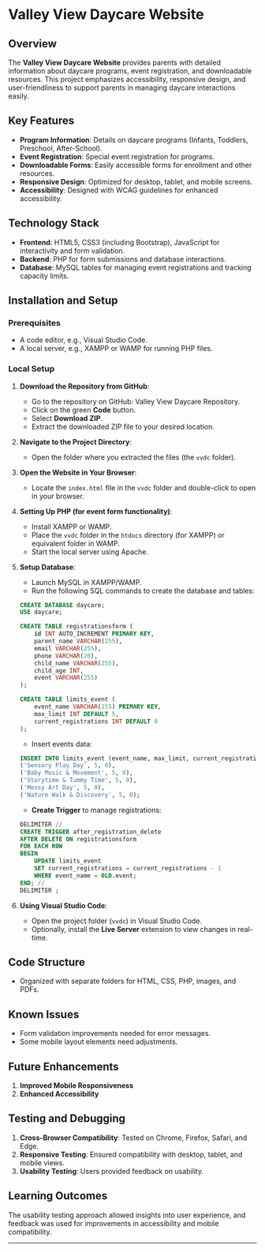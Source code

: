 
# Valley View Daycare Website

## Overview
The **Valley View Daycare Website** provides parents with detailed information about daycare programs, event registration, and downloadable resources. This project emphasizes accessibility, responsive design, and user-friendliness to support parents in managing daycare interactions easily.

## Key Features
- **Program Information**: Details on daycare programs (Infants, Toddlers, Preschool, After-School).
- **Event Registration**: Special event registration for programs.
- **Downloadable Forms**: Easily accessible forms for enrollment and other resources.
- **Responsive Design**: Optimized for desktop, tablet, and mobile screens.
- **Accessibility**: Designed with WCAG guidelines for enhanced accessibility.

## Technology Stack
- **Frontend**: HTML5, CSS3 (including Bootstrap), JavaScript for interactivity and form validation.
- **Backend**: PHP for form submissions and database interactions.
- **Database**: MySQL tables for managing event registrations and tracking capacity limits.

## Installation and Setup

### Prerequisites
- A code editor, e.g., Visual Studio Code.
- A local server, e.g., XAMPP or WAMP for running PHP files.

### Local Setup
1. **Download the Repository from GitHub**:
    - Go to the repository on GitHub: Valley View Daycare Repository.
    - Click on the green **Code** button.
    - Select **Download ZIP**.
    - Extract the downloaded ZIP file to your desired location.

2. **Navigate to the Project Directory**:
    - Open the folder where you extracted the files (the `vvdc` folder).

3. **Open the Website in Your Browser**:
    - Locate the `index.html` file in the `vvdc` folder and double-click to open in your browser.

4. **Setting Up PHP (for event form functionality)**:
    - Install XAMPP or WAMP.
    - Place the `vvdc` folder in the `htdocs` directory (for XAMPP) or equivalent folder in WAMP.
    - Start the local server using Apache.

5. **Setup Database**:
    - Launch MySQL in XAMPP/WAMP.
    - Run the following SQL commands to create the database and tables:

    ```sql
    CREATE DATABASE daycare;
    USE daycare;

    CREATE TABLE registrationsform (
        id INT AUTO_INCREMENT PRIMARY KEY,
        parent_name VARCHAR(255),
        email VARCHAR(255),
        phone VARCHAR(20),
        child_name VARCHAR(255),
        child_age INT,
        event VARCHAR(255)
    );

    CREATE TABLE limits_event (
        event_name VARCHAR(255) PRIMARY KEY,
        max_limit INT DEFAULT 5,
        current_registrations INT DEFAULT 0
    );
    ```

    - Insert events data:

    ```sql
    INSERT INTO limits_event (event_name, max_limit, current_registrations) VALUES
    ('Sensory Play Day', 5, 0),
    ('Baby Music & Movement', 5, 0),
    ('Storytime & Tummy Time', 5, 0),
    ('Messy Art Day', 5, 0),
    ('Nature Walk & Discovery', 5, 0);
    ```

    - **Create Trigger** to manage registrations:

    ```sql
    DELIMITER //
    CREATE TRIGGER after_registration_delete
    AFTER DELETE ON registrationsform
    FOR EACH ROW
    BEGIN
        UPDATE limits_event
        SET current_registrations = current_registrations - 1
        WHERE event_name = OLD.event;
    END; //
    DELIMITER ;
    ```

6. **Using Visual Studio Code**:
    - Open the project folder (`vvdc`) in Visual Studio Code.
    - Optionally, install the **Live Server** extension to view changes in real-time.

## Code Structure
- Organized with separate folders for HTML, CSS, PHP, images, and PDFs.

## Known Issues
- Form validation improvements needed for error messages.
- Some mobile layout elements need adjustments.

## Future Enhancements
1. **Improved Mobile Responsiveness**
2. **Enhanced Accessibility**

## Testing and Debugging
1. **Cross-Browser Compatibility**: Tested on Chrome, Firefox, Safari, and Edge.
2. **Responsive Testing**: Ensured compatibility with desktop, tablet, and mobile views.
3. **Usability Testing**: Users provided feedback on usability.

## Learning Outcomes
The usability testing approach allowed insights into user experience, and feedback was used for improvements in accessibility and mobile compatibility.

---
